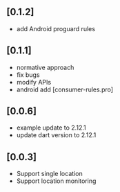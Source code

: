 ## [0.1.2]
  * add Android proguard rules
## [0.1.1]
  * normative approach
  * fix bugs
  * modify APIs
  * android add [consumer-rules.pro]
## [0.0.6]
  * example update to  2.12.1
  * update dart version to 2.12.1
## [0.0.3]
  * Support single location
  * Support location monitoring